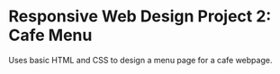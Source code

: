 # Responsive Web Design Project 2: Cafe Menu
Uses basic HTML and CSS to design a menu page for a cafe webpage.
